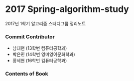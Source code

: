 # 2017 Spring-algorithm-study

2017년 1학기 알고리즘 스터디그룹 정리노트

### Commit Contributor

* 남대현 \(13학번 컴퓨터공학과\)
* 박은민 \(14학번 영미영어문화학과\)
* 황세현 \(16학번 컴퓨터공학과\)



### Contents of Book



